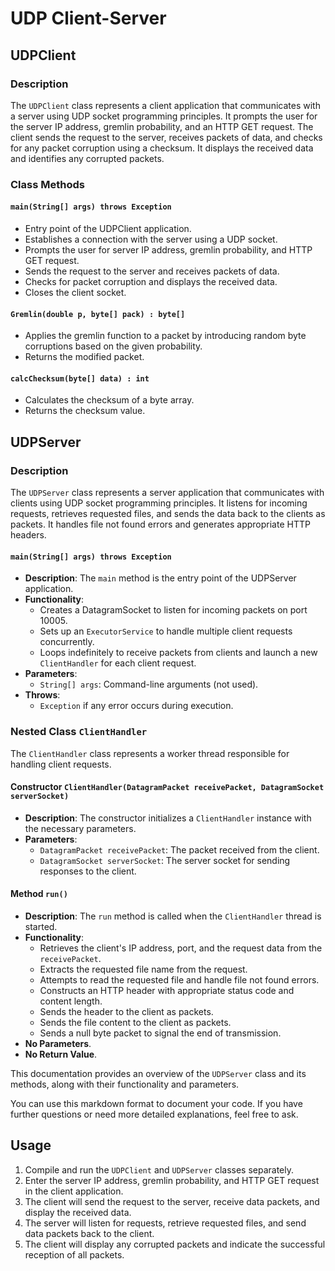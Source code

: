 # UDP Client-Server

## UDPClient

### Description
The `UDPClient` class represents a client application that communicates with a server using UDP socket programming principles. It prompts the user for the server IP address, gremlin probability, and an HTTP GET request. The client sends the request to the server, receives packets of data, and checks for any packet corruption using a checksum. It displays the received data and identifies any corrupted packets.

### Class Methods

#### `main(String[] args) throws Exception`
- Entry point of the UDPClient application.
- Establishes a connection with the server using a UDP socket.
- Prompts the user for server IP address, gremlin probability, and HTTP GET request.
- Sends the request to the server and receives packets of data.
- Checks for packet corruption and displays the received data.
- Closes the client socket.

#### `Gremlin(double p, byte[] pack) : byte[]`
- Applies the gremlin function to a packet by introducing random byte corruptions based on the given probability.
- Returns the modified packet.

#### `calcChecksum(byte[] data) : int`
- Calculates the checksum of a byte array.
- Returns the checksum value.

## UDPServer

### Description
The `UDPServer` class represents a server application that communicates with clients using UDP socket programming principles. It listens for incoming requests, retrieves requested files, and sends the data back to the clients as packets. It handles file not found errors and generates appropriate HTTP headers.

#### `main(String[] args) throws Exception`
- **Description**: The `main` method is the entry point of the UDPServer application.
- **Functionality**:
  - Creates a DatagramSocket to listen for incoming packets on port 10005.
  - Sets up an `ExecutorService` to handle multiple client requests concurrently.
  - Loops indefinitely to receive packets from clients and launch a new `ClientHandler` for each client request.
- **Parameters**:
  - `String[] args`: Command-line arguments (not used).
- **Throws**:
  - `Exception` if any error occurs during execution.

### Nested Class `ClientHandler`

The `ClientHandler` class represents a worker thread responsible for handling client requests.

#### Constructor `ClientHandler(DatagramPacket receivePacket, DatagramSocket serverSocket)`

- **Description**: The constructor initializes a `ClientHandler` instance with the necessary parameters.
- **Parameters**:
  - `DatagramPacket receivePacket`: The packet received from the client.
  - `DatagramSocket serverSocket`: The server socket for sending responses to the client.

#### Method `run()`

- **Description**: The `run` method is called when the `ClientHandler` thread is started.
- **Functionality**:
  - Retrieves the client's IP address, port, and the request data from the `receivePacket`.
  - Extracts the requested file name from the request.
  - Attempts to read the requested file and handle file not found errors.
  - Constructs an HTTP header with appropriate status code and content length.
  - Sends the header to the client as packets.
  - Sends the file content to the client as packets.
  - Sends a null byte packet to signal the end of transmission.
- **No Parameters**.
- **No Return Value**.

This documentation provides an overview of the `UDPServer` class and its methods, along with their functionality and parameters.

You can use this markdown format to document your code. If you have further questions or need more detailed explanations, feel free to ask.

## Usage
1. Compile and run the `UDPClient` and `UDPServer` classes separately.
2. Enter the server IP address, gremlin probability, and HTTP GET request in the client application.
3. The client will send the request to the server, receive data packets, and display the received data.
4. The server will listen for requests, retrieve requested files, and send data packets back to the client.
5. The client will display any corrupted packets and indicate the successful reception of all packets.

